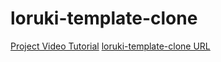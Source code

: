 # loruki-template-clone

[Project Video Tutorial](https://www.youtube.com/watch?v=p0bGHP-PXD4&ab_channel=TraversyMedia)
[loruki-template-clone URL]( https://mohamedmohy9192.github.io/loruki-template-clone/)
